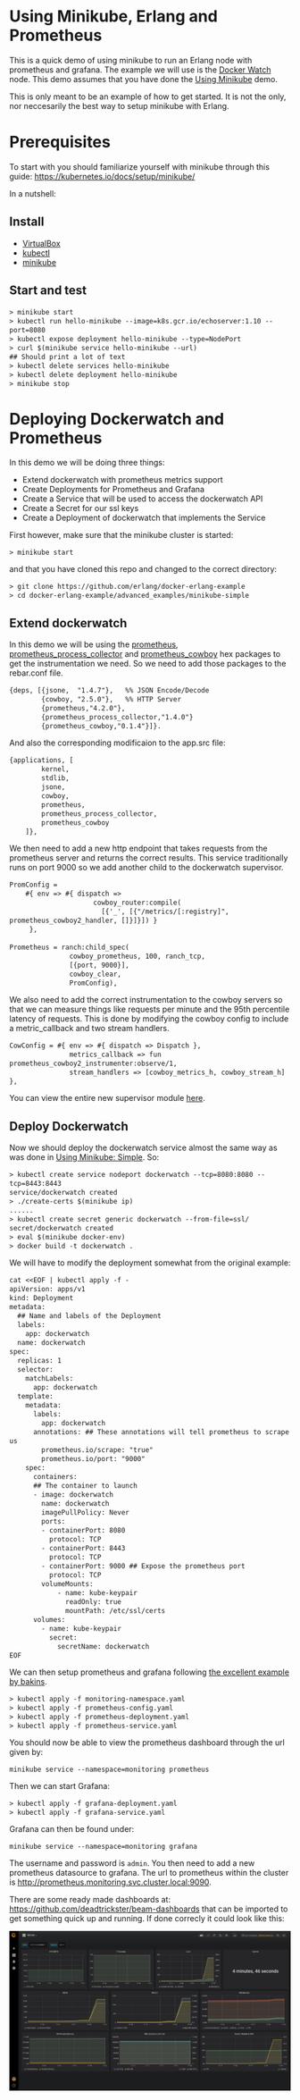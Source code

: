 # Using Minikube, Erlang and Prometheus

This is a quick demo of using minikube to run an Erlang node with prometheus and grafana.
The example we will use is the
[Docker Watch](http://github.com/erlang/docker-erlang-example/tree/master) node.
This demo assumes that you have done the
[Using Minikube](http://github.com/erlang/docker-erlang-example/tree/minikube-simple) demo.

This is only meant to be an example of how to get started. It is not the only,
nor neccesarily the best way to setup minikube with Erlang.

# Prerequisites

To start with you should familiarize yourself with minikube through this guide:
https://kubernetes.io/docs/setup/minikube/

In a nutshell:

## Install

 * [VirtualBox](https://www.virtualbox.org/wiki/Downloads)
 * [kubectl](https://kubernetes.io/docs/tasks/tools/install-kubectl/)
 * [minikube](https://github.com/kubernetes/minikube/releases)

## Start and test

    > minikube start
    > kubectl run hello-minikube --image=k8s.gcr.io/echoserver:1.10 --port=8080
    > kubectl expose deployment hello-minikube --type=NodePort
    > curl $(minikube service hello-minikube --url)
    ## Should print a lot of text
    > kubectl delete services hello-minikube
    > kubectl delete deployment hello-minikube
    > minikube stop

# Deploying Dockerwatch and Prometheus

In this demo we will be doing three things:

* Extend dockerwatch with prometheus metrics support
* Create Deployments for Prometheus and Grafana
* Create a Service that will be used to access the dockerwatch API
* Create a Secret for our ssl keys
* Create a Deployment of dockerwatch that implements the Service

First however, make sure that the minikube cluster is started:

    > minikube start

and that you have cloned this repo and changed to the correct
directory:

    > git clone https://github.com/erlang/docker-erlang-example
    > cd docker-erlang-example/advanced_examples/minikube-simple

## Extend dockerwatch

In this demo we will be using the [prometheus](https://hex.pm/packages/prometheus),
[prometheus\_process\_collector](https://hex.pm/packages/prometheus_process_collector)
and [prometheus\_cowboy](https://hex.pm/packages/prometheus_cowboy) hex packages to get
the instrumentation we need. So we need to add those packages to the rebar.conf file.

```
{deps, [{jsone,  "1.4.7"},   %% JSON Encode/Decode
        {cowboy, "2.5.0"},   %% HTTP Server
        {prometheus,"4.2.0"},
        {prometheus_process_collector,"1.4.0"}
        {prometheus_cowboy,"0.1.4"}]}.
```

And also the corresponding modificaion to the app.src file:

```
{applications, [
        kernel,
        stdlib,
        jsone,
        cowboy,
        prometheus,
        prometheus_process_collector,
        prometheus_cowboy
	]},
```

We then need to add a new http endpoint that takes requests from the prometheus
server and returns the correct results. This service traditionally runs on port
9000 so we add another child to the dockerwatch supervisor.


```
PromConfig =
    #{ env => #{ dispatch =>
                     cowboy_router:compile(
                       [{'_', [{"/metrics/[:registry]", prometheus_cowboy2_handler, []}]}]) }
     },

Prometheus = ranch:child_spec(
               cowboy_prometheus, 100, ranch_tcp,
               [{port, 9000}],
               cowboy_clear,
               PromConfig),
```

We also need to add the correct instrumentation to the cowboy servers so that we
can measure things like requests per minute and the 95th percentile latency of
requests. This is done by modifying the cowboy config to include a metric_callback
and two stream handlers.

```
CowConfig = #{ env => #{ dispatch => Dispatch },
               metrics_callback => fun prometheus_cowboy2_instrumenter:observe/1,
               stream_handlers => [cowboy_metrics_h, cowboy_stream_h] },
```

You can view the entire new supervisor module [here](dockerwatch/src/dockerwatch_sup.erl).

## Deploy Dockerwatch

Now we should deploy the dockerwatch service almost the same way as was done in
[Using Minikube: Simple](http://github.com/erlang/docker-erlang-example/tree/minikube-simple).
So:

```
> kubectl create service nodeport dockerwatch --tcp=8080:8080 --tcp=8443:8443
service/dockerwatch created
> ./create-certs $(minikube ip)
......
> kubectl create secret generic dockerwatch --from-file=ssl/
secret/dockerwatch created
> eval $(minikube docker-env)
> docker build -t dockerwatch .
```

We will have to modify the deployment somewhat from the original example:

```
cat <<EOF | kubectl apply -f -
apiVersion: apps/v1
kind: Deployment
metadata:
  ## Name and labels of the Deployment
  labels:
    app: dockerwatch
  name: dockerwatch
spec:
  replicas: 1
  selector:
    matchLabels:
      app: dockerwatch
  template:
    metadata:
      labels:
        app: dockerwatch
      annotations: ## These annotations will tell prometheus to scrape us
        prometheus.io/scrape: "true"
        prometheus.io/port: "9000"
    spec:
      containers:
      ## The container to launch
      - image: dockerwatch
        name: dockerwatch
        imagePullPolicy: Never
        ports:
        - containerPort: 8080
          protocol: TCP
        - containerPort: 8443
          protocol: TCP
        - containerPort: 9000 ## Expose the prometheus port
          protocol: TCP
        volumeMounts:
            - name: kube-keypair
              readOnly: true
              mountPath: /etc/ssl/certs
      volumes:
        - name: kube-keypair
          secret:
            secretName: dockerwatch
EOF
```

We can then setup prometheus and grafana following [the excellent example by bakins](https://github.com/bakins/minikube-prometheus-demo).

```
> kubectl apply -f monitoring-namespace.yaml
> kubectl apply -f prometheus-config.yaml
> kubectl apply -f prometheus-deployment.yaml
> kubectl apply -f prometheus-service.yaml
```

You should now be able to view the prometheus dashboard through the url given by:

    minikube service --namespace=monitoring prometheus

Then we can start Grafana:

```
> kubectl apply -f grafana-deployment.yaml
> kubectl apply -f grafana-service.yaml
```

Grafana can then be found under:

    minikube service --namespace=monitoring grafana

The username and password is `admin`. You then need to add a new prometheus datasource to grafana.
The url to prometheus within the cluster is http://prometheus.monitoring.svc.cluster.local:9090.

There are some ready made dashboards at: https://github.com/deadtrickster/beam-dashboards that
can be imported to get something quick up and running. If done correcly it could look like this:

![BEAM Dashboard](grafana-screenshot.png)

